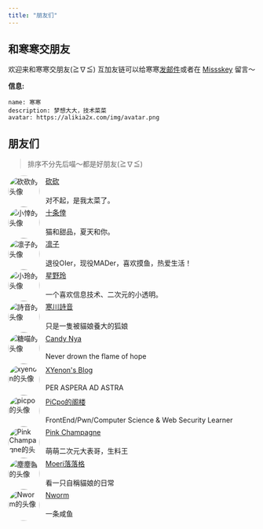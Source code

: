 ```yaml
---
title: "朋友们"
---
```


## 和寒寒交朋友

欢迎来和寒寒交朋友(≧∇≦) 互加友链可以给寒寒[发邮件](mailto:contact@alikia2x.com)或者在 [Missskey](https://social.a2x.pub/@alikia) 留言～

**信息:**

```text
name: 寒寒
description: 梦想大大，技术菜菜
avatar: https://alikia2x.com/img/avatar.png
```

## 朋友们

> 排序不分先后喵～都是好朋友(≧∇≦)

<div style="gap:0.75rem;display: flex;">
    <img style="display: inline; width: 4rem; border-radius: 10rem;" src="/img/lakr.jpg" alt="砍砍的头像">
    <div style="display: flex;justify-content: center;flex-direction: column;">
        <a style="margin-bottom: 0.3rem;" href="https://nanakumo.github.io/">砍砍</a>
        <p style="margin-bottom: 0.2rem;">对不起，是我太菜了。</p>
    </div>
</div>

<div style="gap:0.75rem;display: flex;">
    <img style="display: inline; width: 4rem; border-radius: 10rem;" src="/img/nanakumo.png" alt="小悻的头像">
    <div style="display: flex;justify-content: center;flex-direction: column;">
        <a style="margin-bottom: 0.3rem;" href="https://nanakumo.github.io/">十条倖</a>
        <p style="margin-bottom: 0.2rem;">猫和甜品，夏天和你。</p>
    </div>
</div>

<div style="gap:0.75rem;display: flex;">
    <img style="display: inline; width: 4rem; border-radius: 10rem;" src="/img/rinkko.png" alt="凛子的头像">
    <div style="display: flex;justify-content: center;flex-direction: column;">
        <a style="margin-bottom: 0.3rem;" href="https://blog.rinkko.moe/">凛子</a>
        <p style="margin-bottom: 0.2rem;">退役OIer，现役MADer，喜欢摸鱼，热爱生活！</p>
    </div>
</div>

<div style="gap:0.75rem;display: flex;">
    <img style="display: inline; width: 4rem; border-radius: 10rem;" src="/img/bling.jpg" alt="小玲的头像">
    <div style="display: flex;justify-content: center;flex-direction: column;">
        <a style="margin-bottom: 0.3rem;" href="https://blog.bling.moe">星野玲</a>
        <p style="margin-bottom: 0.2rem;">一个喜欢信息技术、二次元的小透明。</p>
    </div>
</div>

<div style="gap:0.75rem;display: flex;">
    <img style="display: inline; width: 4rem; border-radius: 10rem;" src="/img/shion.jpg" alt="詩音的头像">
    <div style="display: flex;justify-content: center;flex-direction: column;">
        <a style="margin-bottom: 0.3rem;" href="https://blog.shion-nya.moe/">寒川詩音</a>
        <p style="margin-bottom: 0.2rem;">只是一隻被貓娘養大的狐娘</p>
    </div>
</div>

<div style="gap:0.75rem;display: flex;">
    <img style="display: inline; width: 4rem; border-radius: 10rem;" src="/img/candinya.png" alt="糖喵的头像">
    <div style="display: flex;justify-content: center;flex-direction: column;">
        <a style="margin-bottom: 0.3rem;" href="https://candinya.com/">Candy Nya</a>
        <p style="margin-bottom: 0.2rem;">Never drown the flame of hope</p>
    </div>
</div>

<div style="gap:0.75rem;display: flex;">
    <img style="display: inline; width: 4rem; border-radius: 10rem;" src="/img/xy.jpg" alt="xyenon的头像">
    <div style="display: flex;justify-content: center;flex-direction: column;">
        <a style="margin-bottom: 0.3rem;" href="https://blog.bakalu.site/">XYenon's Blog</a>
        <p style="margin-bottom: 0.2rem;">PER ASPERA AD ASTRA</p>
    </div>
</div>

<div style="gap:0.75rem;display: flex;">
    <img style="display: inline; width: 4rem; border-radius: 10rem;" src="/img/picpo.jpg" alt="picpo的头像">
    <div style="display: flex;justify-content: center;flex-direction: column;">
        <a style="margin-bottom: 0.3rem;" href="https://picpo.top/">PiCpo的阁楼</a>
        <p style="margin-bottom: 0.2rem;">FrontEnd/Pwn/Computer Science & Web Security Learner</p>
    </div>
</div>

<div style="gap:0.75rem;display: flex;">
    <img style="display: inline; width: 4rem; border-radius: 10rem;" src="/img/pinkchampagne.jpg" alt="Pink Champagne的头像">
    <div style="display: flex;justify-content: center;flex-direction: column;">
        <a style="margin-bottom: 0.3rem;" href="https://pinkchampagne.moe/">Pink Champagne</a>
        <p style="margin-bottom: 0.2rem;">萌萌二次元大表哥，生料王</p>
    </div>
</div>

<div style="gap:0.75rem;display: flex;">
    <img style="display: inline; width: 4rem; border-radius: 10rem;" src="/img/hokori.png" alt="塵塵醬的头像">
    <div style="display: flex;justify-content: center;flex-direction: column;">
        <a style="margin-bottom: 0.3rem;" href="https://blog.bakalu.site/">Moeri落落格</a>
        <p style="margin-bottom: 0.2rem;">看一只自稱貓娘的日常</p>
    </div>
</div>

<div style="gap:0.75rem;display: flex;">
    <img style="display: inline; width: 4rem; border-radius: 10rem;" src="/img/nworm.webp" alt="Nworm的头像">
    <div style="display: flex;justify-content: center;flex-direction: column;">
        <a style="margin-bottom: 0.3rem;" href="https://nworm.icu/">Nworm</a>
        <p style="margin-bottom: 0.2rem;">一条咸鱼</p>
    </div>
</div>
